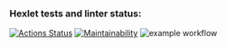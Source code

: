 ### Hexlet tests and linter status:
[![Actions Status](https://github.com/CrazyCash/php-project-lvl1/workflows/hexlet-check/badge.svg)](https://github.com/CrazyCash/php-project-lvl1/actions)
[![Maintainability](https://api.codeclimate.com/v1/badges/a99a88d28ad37a79dbf6/maintainability)](https://codeclimate.com/github/codeclimate/codeclimate/maintainability)
![example workflow](https://github.com/<OWNER>/<REPOSITORY>/actions/workflows/<WORKFLOW_FILE>/badge.svg)